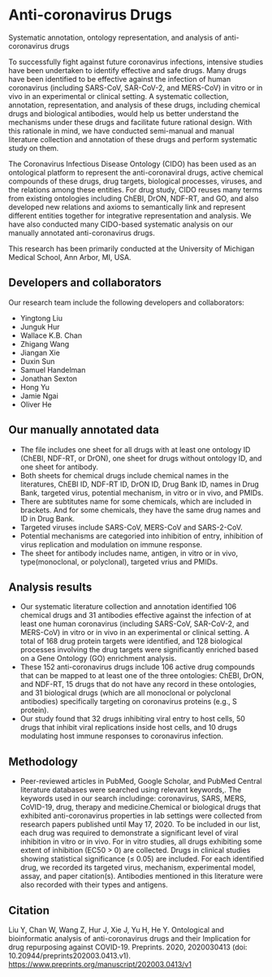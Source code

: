 # Anti-coronavirus Drugs
Systematic annotation, ontology representation, and analysis of anti-coronavirus drugs

To successfully fight against future coronavirus infections, intensive studies have been undertaken to identify effective and safe drugs. Many drugs have been identified to be effective against the infection of human coronavirus (including SARS-CoV, SAR-CoV-2, and MERS-CoV) in vitro or in vivo in an experimental or clinical setting. A systematic collection, annotation, representation, and analysis of these drugs, including chemical drugs and biological antibodies, would help us better understand the mechanisms under these drugs and facilitate future rational design. With this rationale in mind, we have conducted semi-manual and manual literature collection and annotation of these drugs and perform systematic study on them.  

The Coronavirus Infectious Disease Ontology (CIDO) has been used as an ontological platform to represent the anti-coronaviral drugs, active chemical compounds of these drugs, drug targets, biological processes, viruses, and the relations among these entities. For drug study, CIDO reuses many terms from existing ontologies including ChEBI, DrON, NDF-RT, and GO, and also developed new relations and axioms to semantically link and represent different entities together for integrative representation and analysis. We have also conducted many CIDO-based systematic analysis on our manually annotated anti-coronavirus drugs. 

This research has been primarily conducted at the University of Michigan Medical School, Ann Arbor, MI, USA.

## Developers and collaborators 

Our research team include the following developers and collaborators:  
- Yingtong Liu
- Junguk Hur
- Wallace K.B. Chan
- Zhigang Wang
- Jiangan Xie
- Duxin Sun
- Samuel Handelman 
- Jonathan Sexton
- Hong Yu 
- Jamie Ngai
- Oliver He 

## Our manually annotated data   
- The file includes one sheet for all drugs with at least one ontology ID (ChEBI, NDF-RT, or DrON), one sheet for drugs without ontology ID, and one sheet for antibody. 
- Both sheets for chemical drugs include chemical names in the literatures, ChEBI ID, NDF-RT ID, DrON ID,  Drug Bank ID, names in Drug Bank, targeted virus, potential mechanism, in vitro or in vivo, and PMIDs. 
- There are subtitutes name for some chemicals, which are included in brackets. And for some chemicals, they have the same drug names and ID in Drug Bank. 
- Targeted viruses include SARS-CoV, MERS-CoV and SARS-2-CoV. 
- Potential mechanisms are categoried into inhibition of entry, inhibition of virus replication and modulation on immune response. 
- The sheet for antibody includes name, antigen, in vitro or in vivo, type(monoclonal, or polyclonal), targeted vrius and PMIDs. 

## Analysis results
- Our systematic literature collection and annotation identified 106 chemical drugs and 31 antibodies effective against the infection of at least one human coronavirus (including SARS-CoV, SAR-CoV-2, and MERS-CoV) in vitro or in vivo in an experimental or clinical setting. A total of 168 drug protein targets were identified, and 128 biological processes involving the drug targets were significantly enriched based on a Gene Ontology (GO) enrichment analysis. 
- These 152 anti-coronavirus drugs include 106 active drug compounds that can be mapped to at least one of the three ontologies: ChEBI, DrON, and NDF-RT, 15 drugs that do not have any record in these ontologies, and 31 biological drugs (which are all monoclonal or polyclonal antibodies) specifically targeting on coronavirus proteins (e.g., S protein).
- Our study found that 32 drugs inhibiting viral entry to host cells, 50 drugs that inhibit viral replications inside host cells, and 10 drugs modulating host immune responses to coronavirus infection. 
 

## Methodology  
- Peer-reviewed articles in PubMed, Google Scholar, and PubMed Central literature databases were searched using relevant keywords,. The keywords used in our search includinge: coronavirus, SARS, MERS, CoVID-19, drug, therapy and medicine.Chemical or biological drugs that exhibited anti-coronavirus properties in lab settings were collected from research papers published until May 17, 2020. To be included in our list, each drug was required to demonstrate a significant level of viral inhibition in vitro or in vivo. For in vitro studies, all drugs exhibiting some extent of inhibition (EC50 > 0) are collected. Drugs in clinical studies showing statistical significance (≤ 0.05) are included. For each identified drug, we recorded its targeted virus, mechanism, experimental model, assay, and paper citation(s). Antibodies mentioned in this literature were also recorded with their types and antigens.

## Citation
Liu Y, Chan W, Wang Z, Hur J, Xie J, Yu H, He Y. Ontological and bioinformatic analysis of anti-coronavirus drugs and their Implication for drug repurposing against COVID-19. Preprints. 2020, 2020030413 (doi: 10.20944/preprints202003.0413.v1). 
https://www.preprints.org/manuscript/202003.0413/v1

